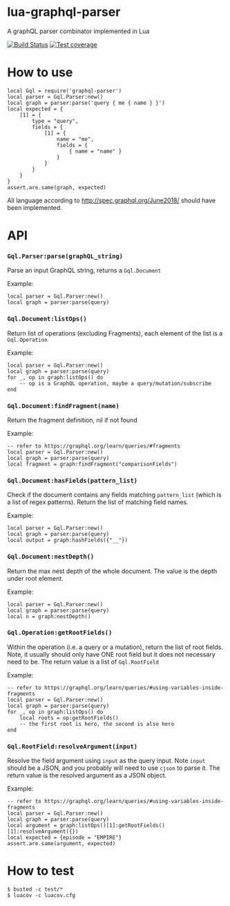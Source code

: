 # lua-graphql-parser
A graphQL parser combinator implemented in Lua

[![Build Status](https://travis-ci.com/samngms/lua-graphql-parser.svg?branch=main)](https://travis-ci.com/samngms/lua-graphql-parser)
[![Test coverage](https://codecov.io/gh/samngms/lua-graphql-parser/branch/main/graph/badge.svg?token=VA524SPWKR)](https://codecov.io/gh/samngms/lua-graphql-parser)

# How to use

```
local Gql = require('graphql-parser')
local parser = Gql.Parser:new()
local graph = parser:parse('query { me { name } }')
local expected = {
    [1] = {
        type = "query",
        fields = {
            [1] = {
                name = "me",
                fields = {
                    { name = "name" }
                }
            }
        }
    }
}
assert.are.same(graph, expected)
```

All language according to http://spec.graphql.org/June2018/ should have been implemented.

# API


### `Gql.Parser:parse(graphQL_string)`

Parse an input GraphQL string, returns a `Gql.Document` 

Example:
```
local parser = Gql.Parser:new()
local graph = parser:parse(query)
```

### `Gql.Document:listOps()`

Return list of operations (excluding Fragments), each element of the list is a `Gql.Operation`

Example:
```
local parser = Gql.Parser:new()
local graph = parser:parse(query)
for _, op in graph:listOps() do
    -- op is a GraphQL operation, maybe a query/mutation/subscribe
end
```

### `Gql.Document:findFragment(name)`

Return the fragment definition, nil if not found

Example:
```
-- refer to https://graphql.org/learn/queries/#fragments
local parser = Gql.Parser:new()
local graph = parser:parse(query)
local fragment = graph:findFragment("comparisonFields")
```

### `Gql.Document:hasFields(pattern_list)`

Check if the document contains any fields matching `pattern_list` (which is a list of regex patterns). Return the list of matching field names.

Example:
```
local parser = Gql.Parser:new()
local graph = parser:parse(query)
local output = graph:hashFields({"__"})
```

### `Gql.Document:nestDepth()`

Return the max nest depth of the whole document. The value is the depth under root element.

Example:
```
local parser = Gql.Parser:new()
local graph = parser:parse(query)
local n = graph:nestDepth()
```

### `Gql.Operation:getRootFields()`

Within the operation (i.e. a query or a mutation), return the list of root fields. Note, it usually should only have ONE root field but it does not necessary need to be. The return value is a list of `Gql.RootField`

Example:
```
-- refer to https://graphql.org/learn/queries/#using-variables-inside-fragments
local parser = Gql.Parser:new()
local graph = parser:parse(query)
for _, op in graph:listOps() do
    local roots = op:getRootFields()
    -- the first root is hero, the second is also hero
end
```

### `Gql.RootField:resolveArgument(input)`

Resolve the field argument using `input` as the query input. Note `input` should be a JSON, and you probably will need to use `cjson` to parse it. The return value is the resolved argument as a JSON object.

Example:
```
-- refer to https://graphql.org/learn/queries/#using-variables-inside-fragments
local parser = Gql.Parser:new()
local graph = parser:parse(query)
local argument = graph:listOps()[1]:getRootFields()[1]:resolveArgument({})
local expected = {episode = "EMPIRE"}
assert.are.same(argument, expected)
```
 
# How to test

```shell script
$ busted -c test/*
$ luacov -c luacov.cfg
```
